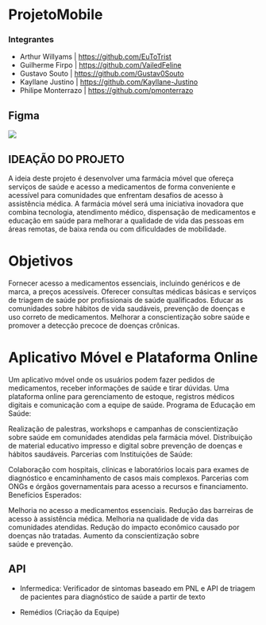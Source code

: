 # ProjetoMobile

### Integrantes 
- Arthur Willyams | https://github.com/EuToTrist
- Guilherme Firpo | https://github.com/VailedFeline
- Gustavo Souto | https://github.com/Gustav0Souto
- Kayllane Justino | https://github.com/Kayllane-Justino
- Philipe Monterrazo | https://github.com/pmonterrazo

## Figma 
<a href="https://www.figma.com/file/4nWHoMxHggXG2rH5KbWVgG/Untitled?type=design&node-id=0%3A1&mode=design&t=biVAOewfDeDwRBO6-1" target="_blank"><img src="https://img.shields.io/badge/Figma-F24E1E?style=for-the-badge&logo=figma&logoColor=white" target="_blank"></a> 

## IDEAÇÃO DO PROJETO
A ideia deste projeto é desenvolver uma farmácia móvel que ofereça serviços de saúde e acesso a medicamentos de forma conveniente e acessível para comunidades que enfrentam desafios de acesso à assistência médica. A farmácia móvel será uma iniciativa inovadora que combina tecnologia, atendimento médico, dispensação de medicamentos e educação em saúde para melhorar a qualidade de vida das pessoas em áreas remotas, de baixa renda ou com dificuldades de mobilidade.

# Objetivos

Fornecer acesso a medicamentos essenciais, incluindo genéricos e de marca, a preços acessíveis.
Oferecer consultas médicas básicas e serviços de triagem de saúde por profissionais de saúde qualificados.
Educar as comunidades sobre hábitos de vida saudáveis, prevenção de doenças e uso correto de medicamentos.
Melhorar a conscientização sobre saúde e promover a detecção precoce de doenças crônicas.

# Aplicativo Móvel e Plataforma Online

Um aplicativo móvel onde os usuários podem fazer pedidos de medicamentos, receber informações de saúde e tirar dúvidas.
Uma plataforma online para gerenciamento de estoque, registros médicos digitais e comunicação com a equipe de saúde.
Programa de Educação em Saúde:

Realização de palestras, workshops e campanhas de conscientização sobre saúde em comunidades atendidas pela farmácia móvel.
Distribuição de material educativo impresso e digital sobre prevenção de doenças e hábitos saudáveis.
Parcerias com Instituições de Saúde:

Colaboração com hospitais, clínicas e laboratórios locais para exames de diagnóstico e encaminhamento de casos mais complexos.
Parcerias com ONGs e órgãos governamentais para acesso a recursos e financiamento.
Benefícios Esperados:

Melhoria no acesso a medicamentos essenciais.
Redução das barreiras de acesso à assistência médica.
Melhoria na qualidade de vida das comunidades atendidas.
Redução do impacto econômico causado por doenças não tratadas.
Aumento da conscientização sobre saúde e prevenção.

## API

- Infermedica: Verificador de sintomas baseado em PNL e API de triagem de pacientes para diagnóstico de saúde a partir de texto

- Remédios (Criação da Equipe)

